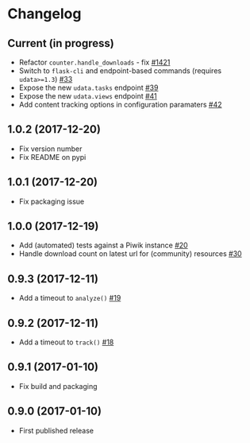 # Changelog

## Current (in progress)

- Refactor `counter.handle_downloads` - fix [#1421](https://github.com/opendatateam/udata/issues/1421)
- Switch to `flask-cli` and endpoint-based commands (requires `udata>=1.3`) [#33](https://github.com/opendatateam/udata-piwik/pull/33)
- Expose the new `udata.tasks` endpoint [#39](https://github.com/opendatateam/udata-piwik/pull/39)
- Expose the new `udata.views` endpoint [#41](https://github.com/opendatateam/udata-piwik/pull/41)
- Add content tracking options in configuration paramaters [#42](://github.com/opendatateam/udata-piwik/pull/42)

## 1.0.2 (2017-12-20)

- Fix version number
- Fix README on pypi

## 1.0.1 (2017-12-20)

- Fix packaging issue

## 1.0.0 (2017-12-19)

- Add (automated) tests against a Piwik instance [#20](https://github.com/opendatateam/udata-piwik/issues/20)
- Handle download count on latest url for (community) resources [#30](https://github.com/opendatateam/udata-piwik/pull/30)

## 0.9.3 (2017-12-11)

- Add a timeout to `analyze()` [#19](https://github.com/opendatateam/udata-piwik/pull/19)

## 0.9.2 (2017-12-11)

- Add a timeout to `track()` [#18](https://github.com/opendatateam/udata-piwik/pull/18)

## 0.9.1 (2017-01-10)

- Fix build and packaging

## 0.9.0 (2017-01-10)

- First published release
